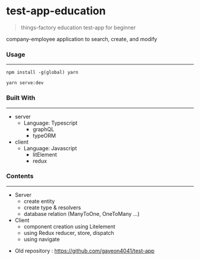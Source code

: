 # test-app-education
> things-factory education test-app for beginner

company-employee application to search, create, and modify



### Usage

___

```npm install -g(global) yarn``` 

```yarn serve:dev```



### Built With

---

- server
  - Language: Typescript
    - graphQL
    - typeORM
- client
  - Language: Javascript
    - litElement
    - redux



### Contents

---

- Server
  - create entity
  - create type & resolvers
  - database relation (ManyToOne, OneToMany ...)
- Client
  - component creation using Litelement
  - using Redux reducer, store, dispatch
  - using navigate



* Old repository : https://github.com/gayeon4041/test-app

